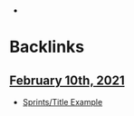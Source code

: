 - 

# Backlinks
## [February 10th, 2021](<February 10th, 2021.md>)
- [Sprints/Title Example](<../Sprints/Title Example.md>)

